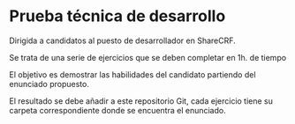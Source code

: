 # Prueba técnica de desarrollo

Dirigida a candidatos al puesto de desarrollador en ShareCRF.

Se trata de una serie de ejercicios que se deben completar en 1h. de tiempo

El objetivo es demostrar las habilidades del candidato partiendo del enunciado propuesto.

El resultado se debe añadir a este repositorio Git, cada ejercicio tiene su carpeta correspondiente donde se encuentra el enunciado.

